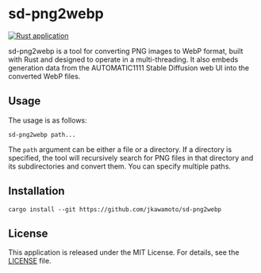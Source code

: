 # sd-png2webp
[![Rust application](https://github.com/jkawamoto/sd-png2webp/actions/workflows/ci.yaml/badge.svg)](https://github.com/jkawamoto/sd-png2webp/actions/workflows/ci.yaml)

sd-png2webp is a tool for converting PNG images to WebP format, built with Rust and designed to operate in a multi-threading. It also embeds generation data from the AUTOMATIC1111 Stable Diffusion web UI into the converted WebP files.

## Usage
The usage is as follows:

```
sd-png2webp path...
```

The `path` argument can be either a file or a directory. If a directory is specified, the tool will recursively search for PNG files in that directory and its subdirectories and convert them. You can specify multiple paths.

## Installation
```shell
cargo install --git https://github.com/jkawamoto/sd-png2webp
```

## License
This application is released under the MIT License. For details, see the [LICENSE](LICENSE) file.
